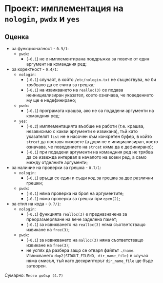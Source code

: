 # Проект: имплементация на `nologin`, `pwdx` и `yes`

## Оценка

* за функционалност - `0.9/1`:
    * `pwdx`:
        * (`-0.1`) не е имплементирана поддръжка за повече от един аргумент на командния ред;
* за коректност - `0.4/1`:
    * `nologin`:
        * (`-0.1`) случаят, в който `/etc/nologin.txt` не съществува, *не* би трябвало да се счита за грешка;
        * (`-0.1`) на извикването на `realloc(3)` се подава неинициализиран указател, което означава, че поведението му ще е недефинирано;
    * `pwdx`:
        * (`-0.1`) програмата крашва, ако не са подадени аргументи на командния ред;
    * `yes`:
        * (`-0.2`) имплементацията въобще не работи (т.е. крашва, независимо с какви аргументи е извикана), тъй като указателят `list` не е насочен към конкретен буфер, в който `strcat` да поставя низовете (а дори не е инициализиран, което означава, че поведението на `strcat` няма да е дефинирано);
        * (`-0.1`) при подадени аргументи на командния ред не трябва да се извежда интервал в началото на всеки ред, а само между отделните аргументи;
* за наличие на проверки за грешка - `0.7/1`:
    * `nologin`:
        * (`-0.1`) връща се един и същи код за грешка за две различни грешки;
    * `pwdx`:
        * (`-0.1`) няма проверка на броя на аргументите;
        * (`-0.1`) няма проверка за грешка при `open(2)`;
* за стил на кода - `0.7/1`:
    * `nologin`:
        * (`-0.1`) функцията `realloc(3)` е предназначена за преоразмеряване на вече заделена памет;
        * (`-0.1`) за извикването на `realloc(3)` няма съответстващо извикане на `free(3)`;
    * `pwdx`:
        * (`-0.1`) за извикването на `malloc(3)` няма съответстващо извикане на `free(3)`;
        * не успях да разбера защо се отваря файлът `./name`.  Извикването `dup2(STDOUT_FILENO, dir_name_file)` в случая няма смисъл, тъй като дескрипторът `dir_name_file` ще бъде затворен.

Сумарно: `Много добър (4.7)`

